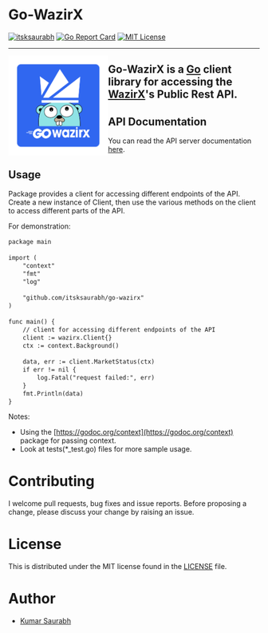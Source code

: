 # Go-WazirX
[![itsksaurabh](https://circleci.com/gh/itsksaurabh/go-wazirx.svg?style=shield)](https://circleci.com/gh/itsksaurabh/workflows/go-wazirx/tree/master)
[![Go Report Card](https://goreportcard.com/badge/github.com/itsksaurabh/go-wazirx)](https://goreportcard.com/report/github.com/itsksaurabh/go-wazirx)
[![MIT License](https://img.shields.io/github/license/itsksaurabh/go-wazirx?style=social)](http://opensource.org/licenses/MIT)
___

<img style="float:left;" width="200" src="./assets/logo.png"> 

## Go-WazirX is a [Go](http://golang.org/) client library for accessing the [WazirX](https://wazirx.com/)'s Public Rest API.

## API Documentation
You can read the API server documentation [here](https://github.com/WazirX/wazirx-api).

## Usage
Package provides a client for accessing different endpoints of the API.
Create a new instance of Client, then use the various methods on the client to access different parts of the API.

For demonstration:
```
package main

import (
	"context"
	"fmt"
	"log"
	
	"github.com/itsksaurabh/go-wazirx"
)

func main() {
    // client for accessing different endpoints of the API
	client := wazirx.Client{}
	ctx := context.Background()

	data, err := client.MarketStatus(ctx)
	if err != nil {
		log.Fatal("request failed:", err)
	}
	fmt.Println(data)
}

  ```
Notes:
* Using the  [https://godoc.org/context](https://godoc.org/context) package for passing context.
* Look at tests(*_test.go) files for more sample usage.

# Contributing
I welcome pull requests, bug fixes and issue reports. Before proposing a change, please discuss your change by raising an issue.

# License
This is distributed under the MIT license found in the <a href="https://github.com/itsksaurabh/go-wazirx/blob/master/LICENSE">LICENSE</a> file.


# Author
<ul>
  <li><a href="https://in.linkedin.com/in/itsksaurabh">Kumar Saurabh</a></li>
</ul>
